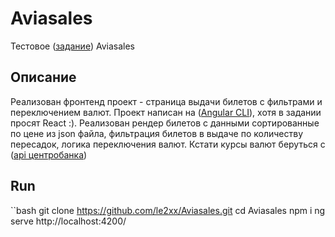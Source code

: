 # Aviasales

Тестовое ([задание](https://github.com/KosyanMedia/test-tasks/tree/master/aviasales)) Aviasales

## Описание
Реализован фронтенд проект - страница выдачи билетов с фильтрами и переключением валют. Проект написан на 
([Angular CLI](https://github.com/angular/angular-cli)), хотя в задании просят React :).
Реализован рендер билетов с данными сортированные по цене из json файла, фильтрация билетов в выдаче по количеству пересадок,
логика переключения валют. Кстати курсы валют беруться с ([api центробанка](https://www.cbr-xml-daily.ru/))

## Run
``bash
git clone https://github.com/le2xx/Aviasales.git
cd Aviasales
npm i
ng serve
http://localhost:4200/
```
